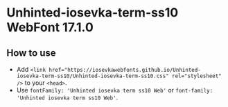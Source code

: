 # Unhinted-iosevka-term-ss10 WebFont 17.1.0

## How to use

- Add `<link href="https://iosevkawebfonts.github.io/Unhinted-iosevka-term-ss10/Unhinted-iosevka-term-ss10.css" rel="stylesheet" />` to your `<head>`.
- Use `fontFamily: 'Unhinted iosevka term ss10 Web'` or `font-family: 'Unhinted iosevka term ss10 Web'`.
